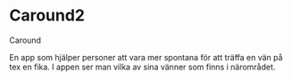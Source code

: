 # Caround2

Caround

En app som hjälper personer att vara mer spontana för att träffa en vän på tex en fika.
I appen ser man vilka av sina vänner som finns i närområdet.
